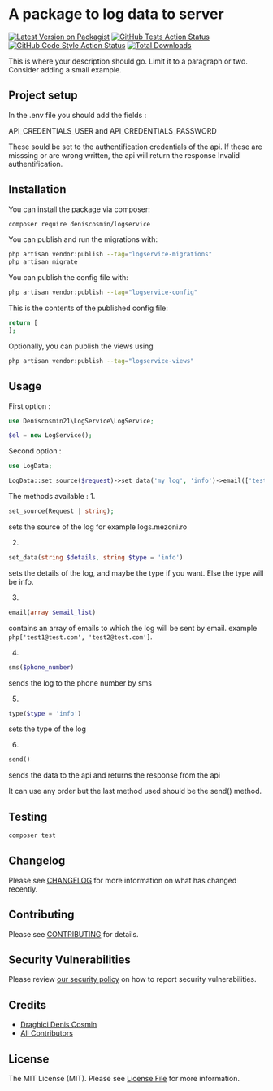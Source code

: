 # A package to log data to server

[![Latest Version on Packagist](https://img.shields.io/packagist/v/deniscosmin/logservice.svg?style=flat-square)](https://packagist.org/packages/deniscosmin/logservice)
[![GitHub Tests Action Status](https://img.shields.io/github/actions/workflow/status/deniscosmin/logservice/run-tests.yml?branch=main&label=tests&style=flat-square)](https://github.com/deniscosmin/logservice/actions?query=workflow%3Arun-tests+branch%3Amain)
[![GitHub Code Style Action Status](https://img.shields.io/github/actions/workflow/status/deniscosmin/logservice/fix-php-code-style-issues.yml?branch=main&label=code%20style&style=flat-square)](https://github.com/deniscosmin/logservice/actions?query=workflow%3A"Fix+PHP+code+style+issues"+branch%3Amain)
[![Total Downloads](https://img.shields.io/packagist/dt/deniscosmin/logservice.svg?style=flat-square)](https://packagist.org/packages/deniscosmin/logservice)

This is where your description should go. Limit it to a paragraph or two. Consider adding a small example.

## Project setup
In the .env file you should add the fields :

API_CREDENTIALS_USER
and 
API_CREDENTIALS_PASSWORD

These sould be set to the authentification credentials of the api. If these are misssing or are wrong written, the api will return the response Invalid authentification.

## Installation

You can install the package via composer:

```bash
composer require deniscosmin/logservice
```

You can publish and run the migrations with:

```bash
php artisan vendor:publish --tag="logservice-migrations"
php artisan migrate
```

You can publish the config file with:

```bash
php artisan vendor:publish --tag="logservice-config"
```

This is the contents of the published config file:

```php
return [
];
```

Optionally, you can publish the views using

```bash
php artisan vendor:publish --tag="logservice-views"
```

## Usage
First option : 
```php
use Deniscosmin21\LogService\LogService;

$el = new LogService();
```
Second option : 
```php
use LogData;

LogData::set_source($request)->set_data('my log', 'info')->email(['test@gmail.com', 'test2@gmail.com'])->phone('07....')->send();
```
The methods available :
1.
```php
set_source(Request | string);
```
sets the source of the log for example logs.mezoni.ro

2.
```php
set_data(string $details, string $type = 'info')
```
sets the details of the log, and maybe the type if you want. Else the type will be info.

3.
```php
email(array $email_list)
```
contains an array of emails to which the log will be sent by email. example ```php['test1@test.com', 'test2@test.com']```.

4.
```php
sms($phone_number)
```
sends the log to the phone number by sms

5.
```php
type($type = 'info')
```
sets the type of the log

6.
```php
send()
```
sends the data to the api and returns the response from the api

It can use any order but the last method used should be the send() method.
## Testing

```bash
composer test
```

## Changelog

Please see [CHANGELOG](CHANGELOG.md) for more information on what has changed recently.

## Contributing

Please see [CONTRIBUTING](CONTRIBUTING.md) for details.

## Security Vulnerabilities

Please review [our security policy](../../security/policy) on how to report security vulnerabilities.

## Credits

- [Draghici Denis Cosmin](https://github.com/DenisCosmin)
- [All Contributors](../../contributors)

## License

The MIT License (MIT). Please see [License File](LICENSE.md) for more information.
